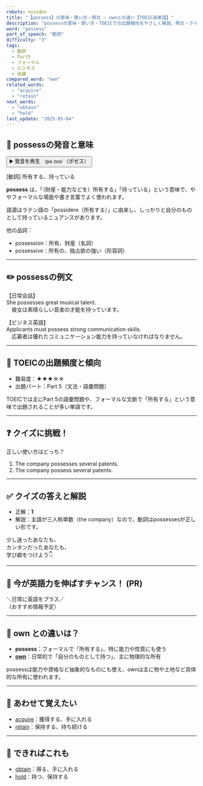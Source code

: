 ```yaml
---
robots: noindex
title: "【possess】の意味・使い方・例文 ― ownとの違い【TOEIC英単語】"
description: "possessの意味・使い方・TOEICでの出題傾向をやさしく解説。例文・クイズ付きでownとの違いもわかりやすく学べます。"
word: "possess"
part_of_speech: "動詞"
difficulty: "3"
tags:
  - 動詞
  - Part5
  - フォーマル
  - ビジネス
  - 会議
compared_word: "own"
related_words:
  - "acquire"
  - "retain"
next_words:
  - "obtain"
  - "hold"
last_update: "2025-05-04"
---
```


## 🔰 possessの発音と意味

<button class="play-audio" onclick="playTTS('possess')">
  <span class="play-audio-main">
    ▶️ 発音を再生　/pəˈzɛs/
  </span>
  <span class="play-audio-sub">
    （ポゼス）
  </span>
</button>

[動詞] 所有する、持っている

**possess** は、「（財産・能力などを）所有する」「持っている」という意味で、ややフォーマルな場面や書き言葉でよく使われます。

語源はラテン語の「possidere（所有する）」に由来し、しっかりと自分のものとして持っているニュアンスがあります。

他の品詞：  
- possession：所有、財産（名詞）
- possessive：所有の、独占欲の強い（形容詞）

---

## ✏️ possessの例文

【日常会話】  
She possesses great musical talent.  
　彼女は素晴らしい音楽の才能を持っています。

【ビジネス英語】  
Applicants must possess strong communication skills.  
　応募者は優れたコミュニケーション能力を持っていなければなりません。

---

## 🎯 TOEICの出題頻度と傾向

- 難易度：★★★☆☆
- 出題パート：Part 5（文法・語彙問題）

TOEICでは主にPart 5の語彙問題や、フォーマルな文脈で「所有する」という意味で出題されることが多い単語です。

---

## ❓ クイズに挑戦！

正しい使い方はどっち？

1. The company possesses several patents.  
2. The company possess several patents.

---

## ✅ クイズの答えと解説

- 正解：**1**
- 解説：主語が三人称単数（the company）なので、動詞はpossessesが正しい形です。

少し迷ったあなたも、  
カンタンだったあなたも、  
学び癖をつけよう👇️

---

## 🚀 今が英語力を伸ばすチャンス！ (PR)

<div class="info-center">
＼日常に英語をプラス／<br>  
（おすすめ情報予定）
</div>

---

## 🤔  own との違いは？

- **possess**：フォーマルで「所有する」、特に能力や性質にも使う
- **[own](/word/own)**：日常的で「自分のものとして持つ」、主に物理的な所有

possessは能力や資格など抽象的なものにも使え、ownは主に物や土地など具体的な所有に使われます。

---

## 🧩 あわせて覚えたい

- [acquire](/word/acquire)：獲得する、手に入れる
- [retain](/word/retain)：保持する、持ち続ける

---

## 📖 できればこれも

- [obtain](/word/obtain)：得る、手に入れる
- [hold](/word/hold)：持つ、保持する

<!-- cvid: aid28_bid23 -->
